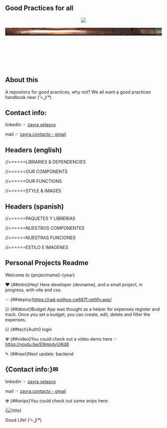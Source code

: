 ## Good Practices for all

<p align='center'>
<img src="https://readme-typing-svg.herokuapp.com?color=CAC8F8&background=1C1C1D&size=25&center=true&vCenter=true&width=433&height=75&lines=for+me;for+you;for+the+project;for+our+lives!">
</p>

<div style="padding-top:25.000%;position:relative;"><img src="https://raw.githubusercontent.com/zayrarepositor/good-practices/main/giphy.gif" width="100%" height="20%" style='position:absolute;top:0;left:0;' frameBorder="0" allowFullScreen/></div>

## About this
A repository for good practices, why not? We all want a good practices handbook near ( ͡~ ͜ʖ ͡°)

## Contact info:
<p>linkedIn ☞ <a href="https://www.linkedin.com/in/zayra-velasco">zayra velasco</a></p>
<p>mail ☞ <a href="mailto:zayra.contacto@gmail.com">zayra.contacto - gmail</a></p>

## Headers (english)
//======LIBRARIES & DEPENDENCIES

//======OUR COMPONENTS

//======OUR FUNCTIONS

//======STYLE & IMAGES

## Headers (spanish)
//======PAQUETES Y LIBRERIAS

//======NUESTROS COMPONENTES

//======NUESTRAS FUNCIONES 

//======ESTILO E IMAGENES

## Personal Projects Readme
Welcome to {projectname}-{year}

❤ {##intro}Hey! Here developer {devname}, and a small project, in progress, with vite and css.

☞ {##deploy}https://rad-pothos-ce687f.netlify.app/

☑ {##about}Budget App was thought as a helper for expenses register and track. Once you set a budget, you can create, edit, delete and filter the expenses.

☑ {##tech}Auth0 login

☢ {##video}You could check out a video demo here ☞ https://youtu.be/E9mpdyUiKd8

✎ {##next}Next update: backend

## {Contact info:}✉
<p>linkedIn ☞ <a href="https://www.linkedin.com/in/zayra-velasco">zayra velasco</a></p>
<p>mail ☞ <a href="mailto:zayra.contacto@gmail.com">zayra.contacto - gmail</a></p>

☢ {##snips}You could check out some snips here: 

{![title](https://url)}

Good Life! ( ͡~ ͜ʖ ͡°)
